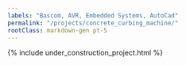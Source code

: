 ```yaml
---
labels: "Bascom, AVR, Embedded Systems, AutoCad"
permalink: "/projects/concrete_curbing_machine/"
rootClass: markdown-gen pt-5 
---
```


{% include under_construction_project.html %}